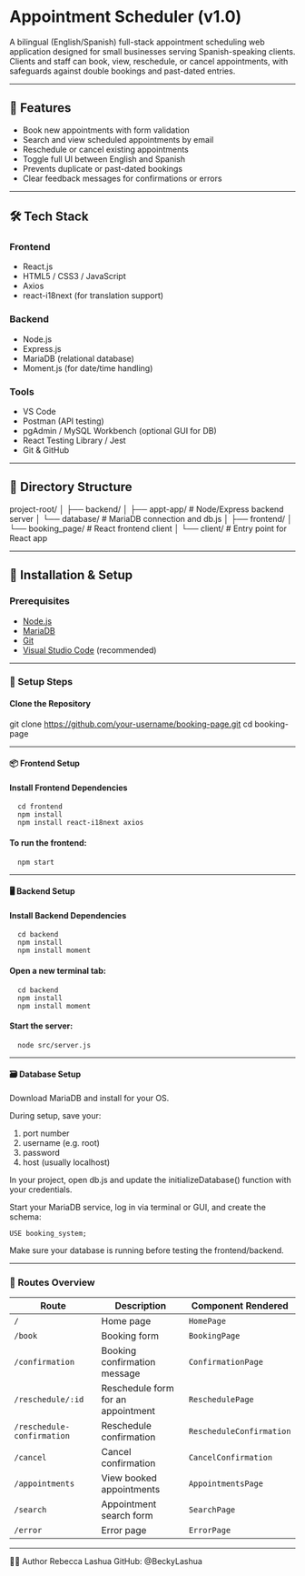 # Appointment Scheduler (v1.0)

A bilingual (English/Spanish) full-stack appointment scheduling web application designed for small businesses serving Spanish-speaking clients. Clients and staff can book, view, reschedule, or cancel appointments, with safeguards against double bookings and past-dated entries.

---

## 🚀 Features

- Book new appointments with form validation
- Search and view scheduled appointments by email
- Reschedule or cancel existing appointments
- Toggle full UI between English and Spanish
- Prevents duplicate or past-dated bookings
- Clear feedback messages for confirmations or errors

---

## 🛠️ Tech Stack

### Frontend
- React.js
- HTML5 / CSS3 / JavaScript
- Axios
- react-i18next (for translation support)

### Backend
- Node.js
- Express.js
- MariaDB (relational database)
- Moment.js (for date/time handling)

### Tools
- VS Code
- Postman (API testing)
- pgAdmin / MySQL Workbench (optional GUI for DB)
- React Testing Library / Jest
- Git & GitHub

---

## 📁 Directory Structure
project-root/ │ ├── backend/ │ ├── appt-app/ # Node/Express backend server │ └── database/ # MariaDB connection and db.js │ ├── frontend/ │ └── booking_page/ # React frontend client │ └── client/ # Entry point for React app


---

## 🧩 Installation & Setup

### Prerequisites
- [Node.js](https://nodejs.org/)
- [MariaDB](https://mariadb.org/download/)
- [Git](https://git-scm.com/)
- [Visual Studio Code](https://code.visualstudio.com/) (recommended)

---

### 🔧 Setup Steps

#### Clone the Repository
   git clone https://github.com/your-username/booking-page.git
   cd booking-page

---

#### 📦 Frontend Setup
#### Install Frontend Dependencies
      cd frontend
      npm install
      npm install react-i18next axios
#### To run the frontend:
      npm start

---

#### 🖥️ Backend Setup
#### Install Backend Dependencies
      cd backend
      npm install
      npm install moment
#### Open a new terminal tab:
      cd backend
      npm install
      npm install moment
#### Start the server:
      node src/server.js

---

#### 🗃️ Database Setup
Download MariaDB and install for your OS.

During setup, save your:

1. port number
2. username (e.g. root)
3. password
4. host (usually localhost)

In your project, open db.js and update the initializeDatabase() function with your credentials.

Start your MariaDB service, log in via terminal or GUI, and create the schema:

<code>USE booking_system;</code>

Make sure your database is running before testing the frontend/backend.


---

### 📌 Routes Overview
| Route                          | Description                         | Component Rendered            |
|-------------------------------|-------------------------------------|-------------------------------|
| `/`                            | Home page                           | `HomePage`                    |
| `/book`                        | Booking form                        | `BookingPage`                 |
| `/confirmation`               | Booking confirmation message        | `ConfirmationPage`           |
| `/reschedule/:id`            | Reschedule form for an appointment  | `ReschedulePage`             |
| `/reschedule-confirmation`   | Reschedule confirmation             | `RescheduleConfirmation`     |
| `/cancel`                    | Cancel confirmation                 | `CancelConfirmation`         |
| `/appointments`              | View booked appointments            | `AppointmentsPage`           |
| `/search`                    | Appointment search form             | `SearchPage`                 |
| `/error`                     | Error page                          | `ErrorPage`                  |

---

🙋‍♀️ Author
Rebecca Lashua
GitHub: @BeckyLashua
